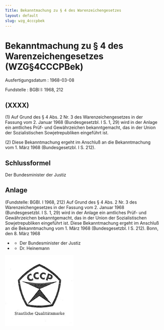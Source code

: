 ```yaml
---
Title: Bekanntmachung zu § 4 des Warenzeichengesetzes
layout: default
slug: wzg_4cccpbek
---
```


# Bekanntmachung zu § 4 des Warenzeichengesetzes (WZG§4CCCPBek)

Ausfertigungsdatum
:   1968-03-08

Fundstelle
:   BGBl I: 1968, 212



## (XXXX)

(1) Auf Grund des § 4 Abs. 2 Nr. 3 des Warenzeichengesetzes in der
Fassung vom 2. Januar 1968 (Bundesgesetzbl. I S. 1, 29) wird in der
Anlage ein amtliches Prüf- und Gewährzeichen bekanntgemacht, das in
der Union der Sozialistischen Sowjetrepubliken eingeführt ist.

(2) Diese Bekanntmachung ergeht im Anschluß an die Bekanntmachung vom
1\. März 1968 (Bundesgesetzbl. I S. 212).


## Schlussformel

Der Bundesminister der Justiz


## Anlage

(Fundstelle: BGBl. I 1968, 212)
Auf Grund des § 4 Abs. 2 Nr. 3 des Warenzeichengesetzes in der Fassung
vom 2. Januar 1968 (Bundesgesetzbl. I S. 1, 29) wird in der Anlage ein
amtliches Prüf- und Gewährzeichen bekanntgemacht, das in der Union der
Sozialistischen Sowjetrepubliken eingeführt ist.
Diese Bekanntmachung ergeht im Anschluß an die Bekanntmachung vom 1.
März 1968 (Bundesgesetzbl. I S. 212).
Bonn, den 8. März 1968

*    *   Der Bundesminister der Justiz


*    *   Dr. Heinemann



![bgbl1_1968_j0212_0020.jpg](bgbl1_1968_j0212_0020.jpg)
